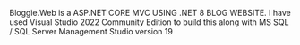 Bloggie.Web is a ASP.NET CORE MVC USING .NET 8 BLOG WEBSITE.
I have used Visual Studio 2022 Community Edition to build this along with MS SQL / SQL Server Management Studio version 19

